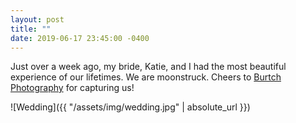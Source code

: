 ```yaml
---
layout: post
title: ""
date: 2019-06-17 23:45:00 -0400
---
```

Just over a week ago, my bride, Katie, and I had the most beautiful experience of our lifetimes. We are moonstruck. Cheers to [Burtch Photography](http://burtchphotography.com) for capturing us!

![Wedding]({{ "/assets/img/wedding.jpg" | absolute_url }})
